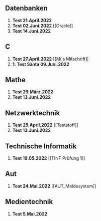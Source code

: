 ## Datenbanken
 1. **Test 21.April.2022** 
 2. **Test 02.Juni.2022** [[Oracle]]
 3. **Test 14.Juni.2022**

## C
 1. **Test 27.April.2022** [[Mi's Mitschrift]]
 2. **1. Test Santa 09.Juni.2022**

## Mathe
 1. **Test 29.März.2022**
 2. **Test 13.Juni.2022**

## Netzwerktechnik
 1. **Test 25.April.2022** [[Teststoff]]
 2. **Test 13.Juni.2022**

## Technische Informatik
1. **Test 19.05.2022** [[TINF Prüfung 1]]

## Aut
1. **Test 24.Mai.2022** [[AUT_Meldesystem]]

## Medientechnik
1. **Test 5.Mai.2022**